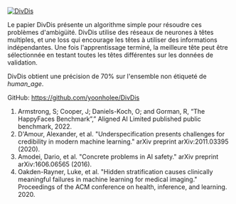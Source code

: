[![DivDis](https://github.com/EffiSciencesResearch/challenge_data_ens_2023/blob/main/assets/DivDis.png?raw=true)](https://github.com/yoonholee/DivDis)

Le papier DivDis présente un algorithme simple pour résoudre ces problèmes d'ambigüité. DivDis utilise des réseaux de neurones à têtes multiples, et une loss qui encourage les têtes à utiliser des informations indépendantes. Une fois l'apprentissage terminé, la meilleure tête peut être sélectionnée en testant toutes les têtes différentes sur les données de validation.

DivDis obtient une précision de 70% sur l'ensemble non étiqueté de *human_age*.

GitHub: https://github.com/yoonholee/DivDis


1. Armstrong, S; Cooper, J; Daniels-Koch, O; and Gorman, R, “The HappyFaces Benchmark”,” Aligned AI Limited published public benchmark, 2022.
2. D'Amour, Alexander, et al. "Underspecification presents challenges for credibility in modern machine learning." arXiv preprint arXiv:2011.03395 (2020).
3. Amodei, Dario, et al. "Concrete problems in AI safety." arXiv preprint arXiv:1606.06565 (2016).
4. Oakden-Rayner, Luke, et al. "Hidden stratification causes clinically meaningful failures in machine learning for medical imaging." Proceedings of the ACM conference on health, inference, and learning. 2020.
